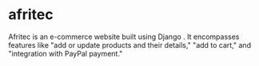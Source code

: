 # afritec
Afritec is an e-commerce website built using Django . It encompasses features like "add or update products and their details," "add to cart," and "integration with PayPal payment."
